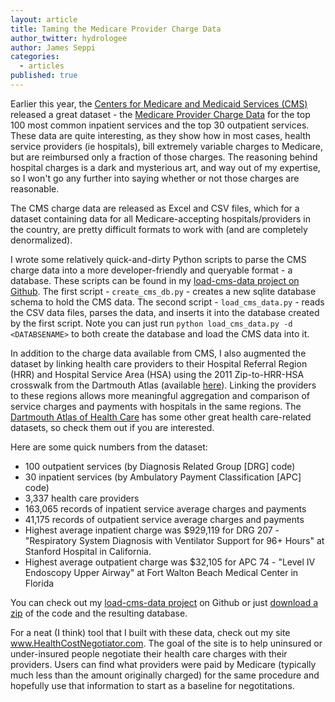 ```yaml
---
layout: article
title: Taming the Medicare Provider Charge Data
author_twitter: hydrologee
author: James Seppi
categories: 
  - articles
published: true
---
```


Earlier this year, the [Centers for Medicare and Medicaid Services (CMS)](www.cms.gov) released a great dataset - the [Medicare Provider Charge Data](http://www.cms.gov/Research-Statistics-Data-and-Systems/Statistics-Trends-and-Reports/Medicare-Provider-Charge-Data/index.html) for the top 100 most common inpatient services and the top 30 outpatient services. These data are quite interesting, as they show how in most cases, health service providers (ie hospitals), bill extremely variable charges to Medicare, but are reimbursed only a fraction of those charges. The reasoning behind hospital charges is a dark and mysterious art, and way out of my expertise, so I won't go any further into saying whether or not those charges are reasonable.

The CMS charge data are released as Excel and CSV files, which for a dataset containing data for all Medicare-accepting hospitals/providers in the country, are pretty difficult formats to work with (and are completely denormalized).

I wrote some relatively quick-and-dirty Python scripts to parse the CMS charge data into a more developer-friendly and queryable format - a database. These scripts can be found in my [load-cms-data project on Github](https://github.com/jseppi/load-cms-data). The first script - `create_cms_db.py` - creates a new sqlite database schema to hold the CMS data. The second script - `load_cms_data.py` - reads the CSV data files, parses the data, and inserts it into the database created by the first script.  Note you can just run `python load_cms_data.py -d <DATABSENAME>` to both create the database and load the CMS data into it.

In addition to the charge data available from CMS, I also augmented the dataset by linking health care providers to their Hospital Referral Region (HRR) and Hospital Service Area (HSA) using the 2011 Zip-to-HRR-HSA crosswalk from the Dartmouth Atlas (available [here](http://www.dartmouthatlas.org/downloads/geography/ZipHsaHrr11.xls)). Linking the providers to these regions allows more meaningful aggregation and comparison of service charges and payments with hospitals in the same regions. The [Dartmouth Atlas of Health Care](http://www.dartmouthatlas.org/) has some other great health care-related datasets, so check them out if you are interested.

Here are some quick numbers from the dataset:

- 100 outpatient services (by Diagnosis Related Group [DRG] code)
- 30 inpatient services (by Ambulatory Payment Classification [APC] code)
- 3,337 health care providers
- 163,065 records of inpatient service average charges and payments
- 41,175 records of outpatient service average charges and payments
- Highest average inpatient charge was $929,119 for DRG 207 - "Respiratory System Diagnosis with Ventilator Support for 96+ Hours" at Stanford Hospital in California.
- Highest average outpatient charge was $32,105 for APC 74 - "Level IV Endoscopy Upper Airway" at Fort Walton Beach Medical Center in Florida

You can check out my [load-cms-data project](https://github.com/jseppi/load-cms-data) on Github or just [download a zip](https://github.com/jseppi/load-cms-data/archive/master.zip) of the code and the resulting database.  

For a neat (I think) tool that I built with these data, check out my site www.HealthCostNegotiator.com. The goal of the site is to help uninsured or under-insured people negotiate their health care charges with their providers. Users can find what providers were paid by Medicare (typically much less than the amount originally charged) for the same procedure and hopefully use that information to start as a baseline for negotitations.


